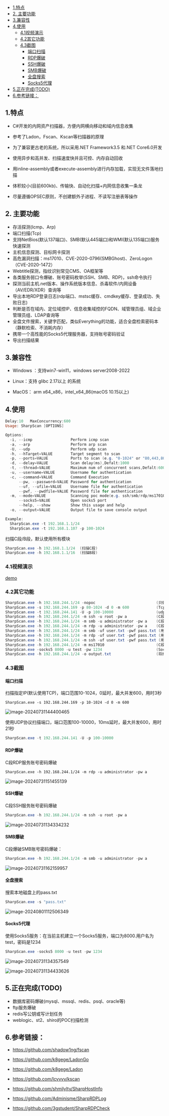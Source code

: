 


- [1.特点](#1特点)
- [2. 主要功能](#2-主要功能)
- [3.兼容性](#3兼容性)
- [4.使用](#4使用)
  - [4.1视频演示](#41视频演示)
  - [4.2其它功能](#42其它功能)
  - [4.3截图](#43截图)
    - [端口扫描](#端口扫描)
    - [RDP爆破](#rdp爆破)
    - [SSH爆破](#ssh爆破)
    - [SMB爆破](#smb爆破)
    - [全盘搜索](#全盘搜索)
    - [Socks5代理](#socks5代理)
- [5.正在完成(TODO)](#5正在完成todo)
- [6.参考链接：](#6参考链接)


## 1.特点

- C#开发的内网资产扫描器，方便内网横向移动和域内信息收集
- 参考了Ladon，Fscan、Kscan等扫描器的原理
- 为了兼容更古老的系统，所以采用.NET Framework3.5 和.NET Core6.0开发
- 使用异步和高并发、扫描速度快并且可控、内存自动回收
- 用inline-assembly或者execute-assembly进行内存加载，实现无文件落地扫描

- 体积较小(目前600kb)、传输快、自动化扫描+内网信息收集一条龙

- 尽量遵循OPSEC原则，不创建额外子进程、不读写注册表等操作


## 2. 主要功能

- 存活探测(Icmp、Arp)
- 端口扫描(Tcp)
- 支持NetBios(默认137端口)、SMB(默认445端口)和WMI(默认135端口)服务快速探测
- 主机信息探测、目标网卡探测
- 高危漏洞扫描：ms17010、CVE-2020-0796(SMBGhost)、ZeroLogon（CVE-2020-1472）
- Webtitle探测，指纹识别常见CMS、OA框架等
- 各类服务弱口令爆破、账号密码枚举(SSH、SMB、RDP)，ssh命令执行
- 探测当前主机.net版本、操作系统版本信息、杀毒软件/内网设备（AV/EDR/XDR）查询等
- 导出本地RDP登录日志(rdp端口、mstsc缓存、cmdkey缓存、登录成功、失败日志)
- 判断是否在域内、定位域控IP、信息收集域控的FQDN、域管理员组、域企业管理员组、LDAP查询等
- 全盘文件搜索，关键字匹配，类似Everything的功能，适合全盘检索密码本（静默检索、不消耗内存）
- 携带一个高性能的Socks5代理服务器，支持账号密码验证
- 导出扫描结果



## 3.兼容性

- Windows ：支持win7-win11，windows server2008-2022

- Linux：支持 glibc 2.17以上 的系统

- MacOS： arm x64_x86，intel_x64_86(macOS 10.15以上)

## 4.使用

```powershell
Delay:10   MaxConcurrency:600
Usage: SharpScan [OPTIONS]

Options:
  -i, --icmp                 Perform icmp scan
  -a, --arp                  Perform arp scan
  -U, --udp                  Perform udp scan
  -h, --hTarget=VALUE        Target segment to scan
  -p, --ports=VALUE          Ports to scan (e.g. "0-1024" or "80,443,8080")
  -d, --delay=VALUE          Scan delay(ms),Defalt:1000
  -t, --thread=VALUE         Maximum num of concurrent scans,Defalt:600
  -u, --username=VALUE       Username for authentication
  -c, --command=VALUE        Command Execution
      --pw, --password=VALUE Password for authentication
      --uf, --ufile=VALUE    Username file for authentication
      --pwf, --pwdfile=VALUE Password file for authentication
  -m, --mode=VALUE           Scanning poc mode(e.g. ssh/smb/rdp/ms17010)
      --socks5=VALUE         Open socks5 port
      --help, --show         Show this usage and help
  -o, --output=VALUE         Output file to save console output

Example:
  SharpScan.exe -t 192.168.1.1/24
  SharpScan.exe -t 192.168.1.107 -p 100-1024
```



扫描C段/B段，默认使用所有模块

```powershell
SharpScan.exe -h 192.168.1.1/24  (扫描C段)
SharpScan.exe -h 192.168.1.1/16  (扫描B段)
```



### 4.1视频演示

[demo](https://private-user-images.githubusercontent.com/89376703/353790871-5b7eb467-ea48-4bd9-9488-1e01e1b35393.mp4)

### 4.2其它功能

```powershell
SharpScan.exe -h 192.168.244.1/24 -nopoc                           (只做网段主机探测和端口扫描)
SharpScan.exe -s 192.168.244.169 -p 80-1024 -d 0 -m 600            (Tcp端口扫描:80-1024，0延时，最大并发600)
SharpScan.exe -t 192.168.244.141 -U -p 100-10000                   (udp端口扫描:100-10000，10ms延时，最大并发600)
SharpScan.exe -h 192.168.244.1/24 -m ssh -u root -pw a             (C段ssh服务账号密码爆破,账号root，密码a)
SharpScan.exe -h 192.168.244.1/24 -m smb -u administrator -pw a    (C段smb服务账号密码爆破,账号administrator，密码a)
SharpScan.exe -h 192.168.244.1/24 -m rdp -u administrator -pw a    (C段rdp服务账号密码爆破,账号administrator，密码a)
SharpScan.exe -h 192.168.244.1/24 -m smb -uf user.txt -pwf pass.txt (用账号密码本爆破C段的smb服务)
SharpScan.exe -h 192.168.244.1/24 -m rdp -uf user.txt -pwf pass.txt (用账号密码本爆破C段的rdp服务)
SharpScan.exe -h 192.168.244.1/24 -m ssh -uf user.txt -pwf pass.txt (用账号密码本爆破C段的ssh服务()
SharpScan.exe -h 192.168.244.1/24 -m ms17010                       (C段批量扫描是否存在ms17010)
SharpScan.exe -socks5 8000 -u test -pw 1234                        (Socks5:8000.用户名:test，密码:1234)
SharpScan.exe -h 192.168.244.1/24 -o output.txt					   (将扫描结果导出到output.txt)
```





### 4.3截图

#### 端口扫描

扫描指定IP(默认使用TCP)，端口范围10-1024，0延时，最大并发600，用时3秒

```postgresql
SharpScan.exe -s 192.168.244.169 -p 10-1024 -d 0 -m 600
```

![image-20240731144400465](Image/image-20240731144400465.png)



使用UDP协议扫描端口，端口范围100-10000，10ms延时，最大并发600，用时21秒

```powershell
SharpScan.exe -t 192.168.244.141 -U -p 100-10000
```

#### RDP爆破

C段RDP服务账号密码爆破

```
SharpScan.exe -h 192.168.244.1/24 -m rdp -u administrator -pw a
```

![image-20240731151455139](Image/image-20240731151455139.png)

#### SSH爆破

C段SSH服务账号密码爆破

```powershell
SharpScan.exe -h 192.168.244.1/24 -m ssh -u root -pw a
```



![image-20240731134334232](Image/image-20240731134334232.png)

#### SMB爆破

C段爆破SMB账号密码爆破：

```powershell
SharpScan.exe -h 192.168.244.1/24 -m smb -u administrator -pw a
```

![image-20240731162159957](Image/image-20240731162159957.png)



#### 全盘搜索

搜索本地磁盘上的pass.txt

```powershell
SharpScan.exe -s "pass.txt"
```

![image-20240801112506349](Image/image-20240801112506349.png)



#### Socks5代理

使用Socks5服务：在当前主机建立一个Socks5服务，端口为8000.用户名为test，密码是1234

```powershell
SharpScan.exe -socks5 8000 -u test -pw 1234
```

![image-20240731134357549](Image/image-20240731134357549.png)

![image-20240731134433626](Image/image-20240731134433626.png)





## 5.正在完成(TODO)

- 数据库密码爆破(mysql、mssql、redis、psql、oracle等)
- ftp服务爆破
- redis写公钥或写计划任务
- weblogic、st2、shiro的POC扫描检测



## 6.参考链接：

- https://github.com/shadow1ng/fscan

- https://github.com/k8gege/LadonGo

- https://github.com/k8gege/Ladon

- https://github.com/lcvvvv/kscan

- https://github.com/shmilylty/SharpHostInfo

- https://github.com/Adminisme/SharpRDPLog
- https://github.com/3gstudent/SharpRDPCheck



